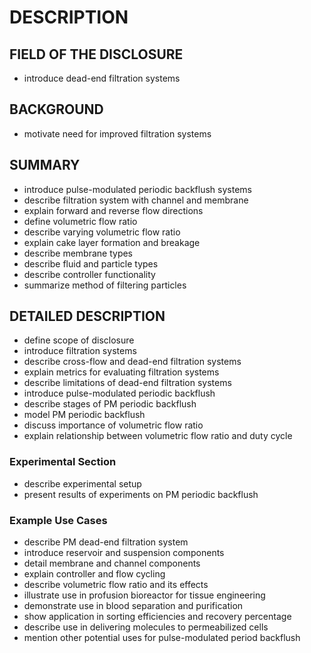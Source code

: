 # DESCRIPTION

## FIELD OF THE DISCLOSURE

- introduce dead-end filtration systems

## BACKGROUND

- motivate need for improved filtration systems

## SUMMARY

- introduce pulse-modulated periodic backflush systems
- describe filtration system with channel and membrane
- explain forward and reverse flow directions
- define volumetric flow ratio
- describe varying volumetric flow ratio
- explain cake layer formation and breakage
- describe membrane types
- describe fluid and particle types
- describe controller functionality
- summarize method of filtering particles

## DETAILED DESCRIPTION

- define scope of disclosure
- introduce filtration systems
- describe cross-flow and dead-end filtration systems
- explain metrics for evaluating filtration systems
- describe limitations of dead-end filtration systems
- introduce pulse-modulated periodic backflush
- describe stages of PM periodic backflush
- model PM periodic backflush
- discuss importance of volumetric flow ratio
- explain relationship between volumetric flow ratio and duty cycle

### Experimental Section

- describe experimental setup
- present results of experiments on PM periodic backflush

### Example Use Cases

- describe PM dead-end filtration system
- introduce reservoir and suspension components
- detail membrane and channel components
- explain controller and flow cycling
- describe volumetric flow ratio and its effects
- illustrate use in profusion bioreactor for tissue engineering
- demonstrate use in blood separation and purification
- show application in sorting efficiencies and recovery percentage
- describe use in delivering molecules to permeabilized cells
- mention other potential uses for pulse-modulated period backflush

